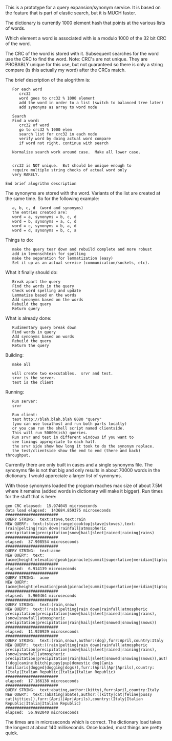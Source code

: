 This is a prototype for a query expansion/synonym service.
It is based on the feature that is part of elastic search, but it
is MUCH faster.

The dictionary is currently 1000 element hash that points at the various
lists of words.

Which element a word is associated with is a modulo 1000 of the 32 bit
CRC of the word.

The CRC of the word is stored with it.  Subsequent searches for the word
use the CRC to find the word.  Note:  CRC's are not unique.  They are
PROBABLY unique for this use, but not guaranteed so there is only a
string compare (is this actually my word) after the CRCs match.

The brief description of the alogrithm is:
```
   For each word
      crc32
      word goes to crc32 % 1000 element
      add the word in order to a list (switch to balanced tree later)
      add synonyms as array to word node

   Search
   Find a word:
      crc32 of word
      go to crc32 % 1000 elem
      search list for crc32 in each node
      verify word by doing actual word compare
      if word not right, continue with search

   Normalize search work around case.  Make all lower case.


   crc32 is NOT unique.  But should be unique enough to
   require multiple string checks of actual word only
   very RARELY.

End brief alogrithm description
```


The synonyms are stored with the word.  Variants of the list are created
at the same time.  So for the following example:
```
   a, b, c, d  (word and synonyms)
   the entries created are:
   word = a, synonyms = b, c, d
   word = b, synonyms = a, c, d
   word = c, synonyms = b, a, d
   word = d, synonyms = b, c, a
```

Things to do:
```
   make the query tear down and rebuild complete and more robust
   add in levenschtein for spelling
   make the separation for lemmatization (easy)
   Set it up as an actual service (communication/sockets, etc).
```

What it finally should do:
```
   Break apart the query
   Find the words in the query
   Check word spelling and update
   Lemmatize based on the words
   Add synonyms based on the words
   Rebuild the query
   Return query
```

What is already done:
```
   Rudimentary query break down
   Find words in query
   Add synonyms based on words
   Rebuild the query
   Return the query
```

Building:
```
   make all

   will create two executables.  srvr and test.
   srvr is the server.
   test is the client
```

Running:
```
   Run server:
   srvr

   Run client:
   test http://blah.blah.blah 8080 "query"
   (you can use localhost and run both parts locally)
   or you can run the shell script named clientside.
   This will run 50000(ish) queries.
   Run srvr and test in different windows if you want to
   see timings appropriate to each half.
   the srvr side show how long it took to do the synonym replace.
   the test/clientside show the end to end (there and back) throughput.
```

Currently there are only built in cases and a single synonyms file.  The 
synonyms file is not that big and only results in about 70000 words in the
dictionary.  I would appreciate a larger list of synonyms.

With those synonyms loaded the program reaches max size of about 7.5M where 
it remains (added words in dictionary will make it bigger).  Run times for 
the stuff that is here:
```
gen CRC elapsed:  15.974045 microseconds
data load elapsed:  143684.859375 microseconds
#######################
QUERY STRING:  text:stove,text:rain
NEW QUERY:  text:(stove|range|cooktop|stave|stoves),text:(rain|pelting|rain down|rainfall|atmospheric precipitation|precipitation|snow|hail|sleet|rained|raining|rains)
#######################
elapsed:  37.908554 microseconds
#######################
QUERY STRING:  text:acme
NEW QUERY:  text:(acme|height|elevation|peak|pinnacle|summit|superlative|meridian|tiptop|top)
#######################
elapsed:  6.914139 microseconds
#######################
QUERY STRING:  acme
NEW QUERY:  (acme|height|elevation|peak|pinnacle|summit|superlative|meridian|tiptop|top)
#######################
elapsed:  5.960464 microseconds
#######################
QUERY STRING:  text:(rain,snow)
NEW QUERY:  text:((rain|pelting|rain down|rainfall|atmospheric precipitation|precipitation|snow|hail|sleet|rained|raining|rains),(snow|snowfall|atmospheric precipitation|precipitation|rain|hail|sleet|snowed|snowing|snows))
#######################
elapsed:  11.920929 microseconds
#######################
QUERY STRING:  text:(rain,snow),author:(dog),furr:April,country:Italy
NEW QUERY:  text:((rain|pelting|rain down|rainfall|atmospheric precipitation|precipitation|snow|hail|sleet|rained|raining|rains),(snow|snowfall|atmospheric precipitation|precipitation|rain|hail|sleet|snowed|snowing|snows)),author:((dog|canine|bitch|puppy|pup|domestic dog|Canis familiaris|dogged|dogging|dogs)),furr:(April|Apr|Aprils),country:(Italy|Italian Republic|Italia|Italian Republic)
#######################
elapsed:  17.166138 microseconds
#######################
QUERY STRING:  text:abating,author:(kitty),furr:April,country:Italy
NEW QUERY:  text:(abating|abate),author:((kitty|cat|feline|pussy cat|kitties)),furr:(April|Apr|Aprils),country:(Italy|Italian Republic|Italia|Italian Republic)
#######################
elapsed:  56.982040 microseconds
```

The times are in microseconds which is correct.  The dictionary load takes the
longest at about 140 milliseconds.  Once loaded, most things are pretty quick.
